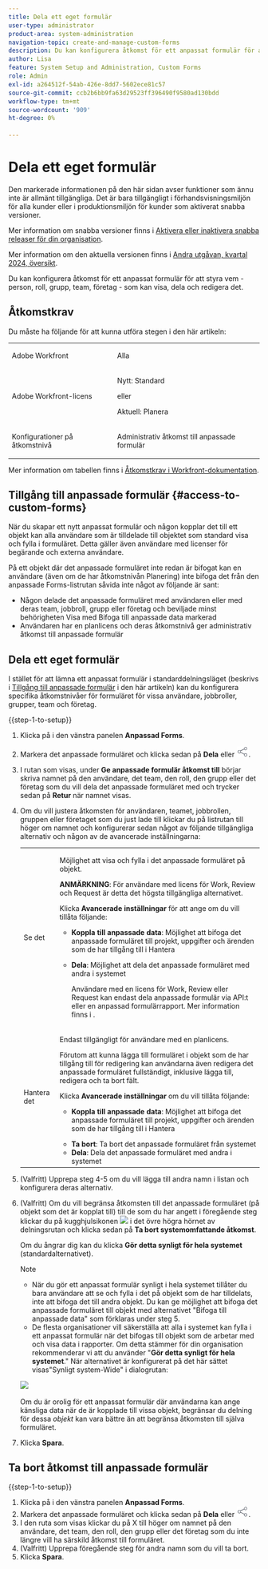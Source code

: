 ```yaml
---
title: Dela ett eget formulär
user-type: administrator
product-area: system-administration
navigation-topic: create-and-manage-custom-forms
description: Du kan konfigurera åtkomst för ett anpassat formulär för att styra vem - person, roll, grupp, team, företag - som kan visa, dela och redigera det.
author: Lisa
feature: System Setup and Administration, Custom Forms
role: Admin
exl-id: a264512f-54ab-426e-8dd7-5602ece81c57
source-git-commit: ccb2b6bb9fa63d29523ff396490f9580ad130bdd
workflow-type: tm+mt
source-wordcount: '909'
ht-degree: 0%

---
```


# Dela ett eget formulär

<span class="preview">Den markerade informationen på den här sidan avser funktioner som ännu inte är allmänt tillgängliga. Det är bara tillgängligt i förhandsvisningsmiljön för alla kunder eller i produktionsmiljön för kunder som aktiverat snabba versioner.</span>

<span class="preview">Mer information om snabba versioner finns i [Aktivera eller inaktivera snabba releaser för din organisation](/help/quicksilver/administration-and-setup/set-up-workfront/configure-system-defaults/enable-fast-release-process.md).</span>

<span class="preview">Mer information om den aktuella versionen finns i [Andra utgåvan, kvartal 2024, översikt](/help/quicksilver/product-announcements/product-releases/24-q2-release-activity/24-q2-release-overview.md).</span>

Du kan konfigurera åtkomst för ett anpassat formulär för att styra vem - person, roll, grupp, team, företag - som kan visa, dela och redigera det.

## Åtkomstkrav

Du måste ha följande för att kunna utföra stegen i den här artikeln:

<table style="table-layout:auto"> 
 <col> 
 <col> 
 <tbody> 
  <tr data-mc-conditions=""> 
   <td role="rowheader"> <p>Adobe Workfront</p> </td> 
   <td>Alla</td> 
  </tr> 
  <tr> 
   <td role="rowheader">Adobe Workfront-licens</td> 
   <td>
   <p>Nytt: Standard</p>
   <p>eller</p>
   <p>Aktuell: Planera</p></td>
  </tr> 
  <tr data-mc-conditions=""> 
   <td role="rowheader">Konfigurationer på åtkomstnivå</td> 
   <td> <p>Administrativ åtkomst till anpassade formulär</p> </td> 
  </tr> 
 </tbody> 
</table>

Mer information om tabellen finns i [Åtkomstkrav i Workfront-dokumentation](/help/quicksilver/administration-and-setup/add-users/access-levels-and-object-permissions/access-level-requirements-in-documentation.md).

## Tillgång till anpassade formulär {#access-to-custom-forms}

När du skapar ett nytt anpassat formulär och någon kopplar det till ett objekt kan alla användare som är tilldelade till objektet som standard visa och fylla i formuläret. Detta gäller även användare med licenser för begärande och externa användare.

På ett objekt där det anpassade formuläret inte redan är bifogat kan en användare (även om de har åtkomstnivån Planering) inte bifoga det från den anpassade Forms-listrutan såvida inte något av följande är sant:

* Någon delade det anpassade formuläret med användaren eller med deras team, jobbroll, grupp eller företag och beviljade minst behörigheten Visa med Bifoga till anpassade data markerad
* Användaren har en planlicens och deras åtkomstnivå ger administrativ åtkomst till anpassade formulär

## Dela ett eget formulär

I stället för att lämna ett anpassat formulär i standarddelningsläget (beskrivs i [Tillgång till anpassade formulär](#access-to-custom-forms) i den här artikeln) kan du konfigurera specifika åtkomstnivåer för formuläret för vissa användare, jobbroller, grupper, team och företag.

{{step-1-to-setup}}

1. Klicka på i den vänstra panelen **Anpassad Forms**.
1. Markera det anpassade formuläret och klicka sedan på **Dela** <span class="preview">eller ![Delningsikon](assets/share-icon.png).</span>
1. I rutan som visas, under **Ge anpassade formulär åtkomst till** börjar skriva namnet på den användare, det team, den roll, den grupp eller det företag som du vill dela det anpassade formuläret med och trycker sedan på **Retur** när namnet visas.
1. Om du vill justera åtkomsten för användaren, teamet, jobbrollen, gruppen eller företaget som du just lade till klickar du på listrutan till höger om namnet och konfigurerar sedan något av följande tillgängliga alternativ och någon av de avancerade inställningarna:

   <table style="table-layout:auto"> 
    <col> 
    <col> 
    <tbody> 
     <tr> 
      <td role="rowheader">Se det</td> 
      <td> <p>Möjlighet att visa och fylla i det anpassade formuläret på objekt.</p> <p><b>ANMÄRKNING</b>: För användare med licens för Work, Review och Request är detta det högsta tillgängliga alternativet.</p> <p>Klicka <strong>Avancerade inställningar</strong> för att ange om du vill tillåta följande:</p> 
       <ul> 
        <li><strong>Koppla till anpassade data</strong>: Möjlighet att bifoga det anpassade formuläret till projekt, uppgifter och ärenden som de har tillgång till i Hantera</li> 
        <li> <p><strong>Dela</strong>: Möjlighet att dela det anpassade formuläret med andra i systemet</p> <p>Användare med en licens för Work, Review eller Request kan endast dela anpassade formulär via API:t eller en anpassad formulärrapport. Mer information finns i .</p> </li> 
       </ul> </td> 
     </tr> 
     <tr> 
      <td role="rowheader">Hantera det</td> 
      <td> <p>Endast tillgängligt för användare med en planlicens. </p> <p>Förutom att kunna lägga till formuläret i objekt som de har tillgång till för redigering kan användarna även redigera det anpassade formuläret fullständigt, inklusive lägga till, redigera och ta bort fält.</p> <p>Klicka <strong>Avancerade inställningar</strong> om du vill tillåta följande:</p> 
       <ul> 
        <li> <p><strong>Koppla till anpassade data</strong>: Möjlighet att bifoga det anpassade formuläret till projekt, uppgifter och ärenden som de har tillgång till i Hantera</p> </li> 
        <li><strong>Ta bort</strong>: Ta bort det anpassade formuläret från systemet</li> 
        <li><strong>Dela</strong>: Dela det anpassade formuläret med andra i systemet</li> 
       </ul> </td> 
     </tr> 
    </tbody> 
   </table>

1. (Valfritt) Upprepa steg 4-5 om du vill lägga till andra namn i listan och konfigurera deras alternativ.
1. (Valfritt) Om du vill begränsa åtkomsten till det anpassade formuläret (på objekt som det är kopplat till) till de som du har angett i föregående steg klickar du på kugghjulsikonen ![](assets/gear-icon-settings-with-dn-arrow.jpg) i det övre högra hörnet av delningsrutan och klicka sedan på **Ta bort systemomfattande åtkomst**.

   Om du ångrar dig kan du klicka **Gör detta synligt för hela systemet** (standardalternativet).

   >[!NOTE]
   >
   >* När du gör ett anpassat formulär synligt i hela systemet tillåter du bara användare att se och fylla i det på objekt som de har tilldelats, inte att bifoga det till andra objekt. Du kan ge möjlighet att bifoga det anpassade formuläret till objekt med alternativet &quot;Bifoga till anpassade data&quot; som förklaras under steg 5.
   >* De flesta organisationer vill säkerställa att alla i systemet kan fylla i ett anpassat formulär när det bifogas till objekt som de arbetar med och visa data i rapporter. Om detta stämmer för din organisation rekommenderar vi att du använder &quot;**Gör detta synligt för hela systemet**.&quot; När alternativet är konfigurerat på det här sättet visas&quot;Synligt system-Wide&quot; i dialogrutan:
   >   
   >![](assets/visible-system-wide-350x480.png)
   >   
   >Om du är orolig för ett anpassat formulär där användarna kan ange känsliga data när de är kopplade till vissa objekt, begränsar du delning för dessa *objekt* kan vara bättre än att begränsa åtkomsten till själva formuläret.

1. Klicka **Spara**.

## Ta bort åtkomst till anpassade formulär

{{step-1-to-setup}}

1. Klicka på i den vänstra panelen **Anpassad Forms**.
1. Markera det anpassade formuläret och klicka sedan på **Dela** <span class="preview">eller ![Delningsikon](assets/share-icon.png).</span>
1. I den ruta som visas klickar du på X till höger om namnet på den användare, det team, den roll, den grupp eller det företag som du inte längre vill ha särskild åtkomst till formuläret.
1. (Valfritt) Upprepa föregående steg för andra namn som du vill ta bort.
1. Klicka **Spara**.
